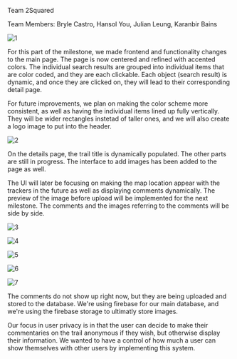 Team 2Squared

Team Members: Bryle Castro, Hansol You, Julian Leung, Karanbir Bains


![1](https://user-images.githubusercontent.com/11530423/39541598-147f82e8-4dfb-11e8-9452-4006c5b7b8ab.PNG)

For this part of the milestone, we made frontend and functionality changes to the main page. The page is now centered and refined with accented colors. The individual search results are grouped into individual items that are color coded, and they are each clickable. Each object (search result) is dynamic, and once they are clicked on, they will lead to their corresponding detail page.

For future improvements, we plan on making the color scheme more consistent, as well as having the individual items lined up fully vertically. They will be wider rectangles instetad of taller ones, and we will also create a logo image to put into the header.





![2](https://user-images.githubusercontent.com/11530423/39541616-248f7102-4dfb-11e8-868d-d05979c9529c.PNG)

On the details page, the trail title is dynamically populated. The other parts are still in progress. The interface to add images has been added to the page as well.

The UI will later be focusing on making the map location appear with the trackers in the future as well as displaying comments dynamically. The preview of the image before upload will be implemented for the next milestone. The comments and the images referring to the comments will be side by side.





![3](https://user-images.githubusercontent.com/11530423/39541622-29f065a2-4dfb-11e8-84c3-1c4873077dfb.PNG)

![4](https://user-images.githubusercontent.com/11530423/39541630-2e2dd37a-4dfb-11e8-8a74-4c53f67d2bf3.PNG)

![5](https://user-images.githubusercontent.com/11530423/39541635-30ce04ce-4dfb-11e8-8d4f-5ee0ae38f7a0.PNG)

![6](https://user-images.githubusercontent.com/11530423/39541640-33e5f892-4dfb-11e8-9c3a-9c1385a3ed7a.PNG)

![7](https://user-images.githubusercontent.com/11530423/39541644-366f4960-4dfb-11e8-8560-d8911a6693b9.PNG)

The comments do not show up right now, but they are being uploaded and stored to the database. We're using firebase for our main database, and we're using the firebase storage to ultimatly store images.


Our focus in user privacy is in that the user can decide to make their commentaries on the trail anonymous if they wish, but otherwise display their information. We wanted to have a control of how much a user can show themselves with other users by implementing this system. 

